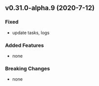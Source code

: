 ## v0.31.0-alpha.9 (2020-7-12)

### Fixed

- update tasks, logs

### Added Features

- none

### Breaking Changes

- none

